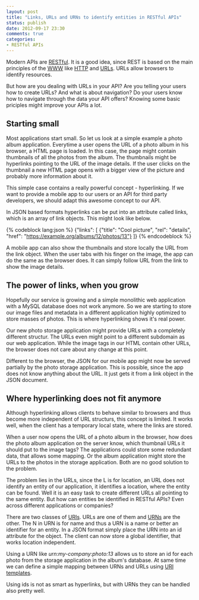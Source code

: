 ```yaml
---
layout: post
title: "Links, URLs and URNs to identify entities in RESTful APIs"
status: publish
date: 2012-09-17 23:30
comments: true
categories: 
- RESTful APIs
---
```


Modern APIs are [RESTful](https://en.wikipedia.org/wiki/REST). It is a
good idea, since REST is based on the main principles of the
[WWW](https://en.wikipedia.org/wiki/WWW) like
[HTTP](https://en.wikipedia.org/wiki/HTTP) and
[URLs](https://en.wikipedia.org/wiki/URL). URLs allow browsers to
identify resources.

But how are you dealing with URLs in your API? Are you telling your
users how to create URLs?  And what is about navigation?  Do your
users know how to navigate through the data your API offers? Knowing
some basic priciples might improve your APIs a lot.

<!--more-->

Starting small
----------

Most applications start small. So let us look at a simple example a
photo album application. Everytime a user opens the URL of a photo
album in his browser, a HTML page is loaded. In this case, the page
might contain thumbnails of all the photos from the album. The
thumbnails might be hyperlinks pointing to the URL of the image
details. If the user clicks on the thumbnail a new HTML page opens
with a bigger view of the picture and probably more information about
it.

This simple case contains a really powerful concept - hyperlinking. If
we want to provide a mobile app to our users or an API for third party
developers, we should adapt this awesome concept to our API.

In JSON based formats hyperlinks can be put into an attribute called
links, which is an array of link objects. This might look like below.

{% codeblock lang:json %}
{"links": [
  {"title": "Cool picture",
   "rel": "details",
   "href": "https://example.org/albums/12/photos/13"}
]}
{% endcodeblock %}

A mobile app can also show the thumbnails and store locally the URL
from the link object. When the user tabs with his finger on the image,
the app can do the same as the browser does. It can simply follow URL
from the link to show the image details.

The power of links, when you grow
----------

Hopefully our service is growing and a simple monolithic web
application with a MySQL database does not work anymore. So we are
starting to store our image files and metadata in a different
application highly optimized to store masses of photos. This is where
hyperlinking shows it's real power.

Our new photo storage application might provide URLs with a completely
different structur. The URLs even might point to a different subdomain
as our web application. While the image tags in our HTML contain other
URLs, the browser does not care about any change at this point.

Different to the browser, the JSON for our mobile app might now be
served partially by the photo storage application. This is possible,
since the app does not know anything about the URL. It just gets it
from a link object in the JSON document.

Where hyperlinking does not fit anymore
----------

Although hyperlinking allows clients to behave similar to browsers and
thus become more independent of URL structurs, this concept is
limited. It works well, when the client has a temporary local state,
where the links are stored.

When a user now opens the URL of a photo album in the browser, how
does the photo album application on the server know, which thumbnail
URLs it should put to the image tags? The applications could store
some redundant data, that allows some mapping. Or the album
application might store the URLs to the photos in the storage
application. Both are no good solution to the problem.

The problem lies in the URLs, since the L is for location, an URL does
not identify an entity of our application, it identifies a location,
where the entity can be found. Well it is an easy task to create
different URLs all pointing to the same entity. But how can entities
be identified in RESTful APIs? Even across different applications or
companies?

There are two classes of
[URIs](https://en.wikipedia.org/wiki/URI). URLs are one of them and
[URNs](https://en.wikipedia.org/wiki/Uniform_Resource_Name) are the
other. The N in URN is for name and thus a URN is a name or better an
identifier for an entity. In a JSON format simply place the URN into
an id attribute for the object. The client can now store a global
identifier, that works location independent.

Using a URN like _urn:my-company:photo:13_ allows us to store an id
for each photo from the storage application in the album's
database. At same time we can define a simple mapping between URNs and
URLs using [URI templates](http://tools.ietf.org/html/rfc6570).

Using ids is not as smart as hyperlinks, but with URNs they can be
handled also pretty well.

